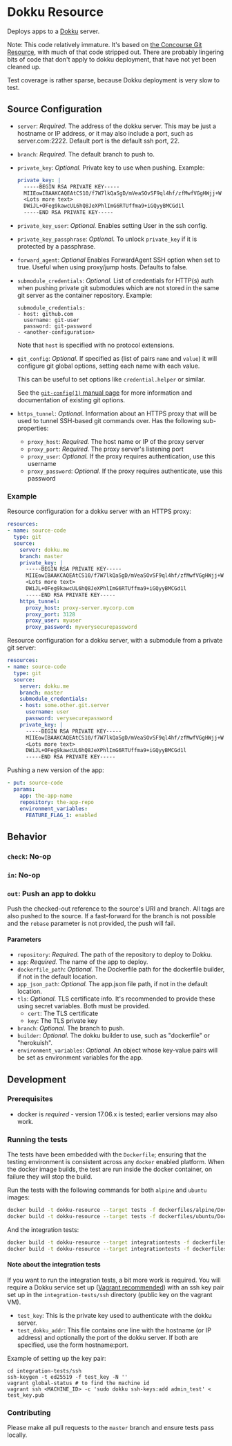 # Dokku Resource

Deploys apps to a [Dokku](https://dokku.com) server.

Note: This code relatively immature.  It's based on [the Concourse Git Resource](https://github.com/concourse/git-resource),
with much of that code stripped out.  There are probably lingering bits of code that don't apply to dokku deployment,
that have not yet been cleaned up.

Test coverage is rather sparse, because Dokku deployment is very slow to test.

## Source Configuration

* `server`: *Required.* The address of the dokku server.  This may be just a hostname or IP address,
or it may also include a port, such as server.com:2222.  Default port is the default ssh port, 22.

* `branch`: *Required.* The default branch to push to.

* `private_key`: *Optional.* Private key to use when pushing.
    Example:

    ```yaml
    private_key: |
      -----BEGIN RSA PRIVATE KEY-----
      MIIEowIBAAKCAQEAtCS10/f7W7lkQaSgD/mVeaSOvSF9ql4hf/zfMwfVGgHWjj+W
      <Lots more text>
      DWiJL+OFeg9kawcUL6hQ8JeXPhlImG6RTUffma9+iGQyyBMCGd1l
      -----END RSA PRIVATE KEY-----
    ```

* `private_key_user`: *Optional.* Enables setting User in the ssh config.

* `private_key_passphrase`: *Optional.* To unlock `private_key` if it is protected by a passphrase.

* `forward_agent`: *Optional* Enables ForwardAgent SSH option when set to true. Useful when using proxy/jump hosts. Defaults to false.

* `submodule_credentials`: *Optional.* List of credentials for HTTP(s) auth when pushing private git submodules which are not stored in the same git server as the container repository.
    Example:

    ```
    submodule_credentials:
    - host: github.com
      username: git-user
      password: git-password
    - <another-configuration>
    ```

    Note that `host` is specified with no protocol extensions.

* `git_config`: *Optional.* If specified as (list of pairs `name` and `value`)
  it will configure git global options, setting each name with each value.

  This can be useful to set options like `credential.helper` or similar.

  See the [`git-config(1)` manual page](https://www.kernel.org/pub/software/scm/git/docs/git-config.html)
  for more information and documentation of existing git options.

* `https_tunnel`: *Optional.* Information about an HTTPS proxy that will be used to tunnel SSH-based git commands over.
  Has the following sub-properties:
  * `proxy_host`: *Required.* The host name or IP of the proxy server
  * `proxy_port`: *Required.* The proxy server's listening port
  * `proxy_user`: *Optional.* If the proxy requires authentication, use this username
  * `proxy_password`: *Optional.* If the proxy requires authenticate,
      use this password

### Example

Resource configuration for a dokku server with an HTTPS proxy:

``` yaml
resources:
- name: source-code
  type: git
  source:
    server: dokku.me
    branch: master
    private_key: |
      -----BEGIN RSA PRIVATE KEY-----
      MIIEowIBAAKCAQEAtCS10/f7W7lkQaSgD/mVeaSOvSF9ql4hf/zfMwfVGgHWjj+W
      <Lots more text>
      DWiJL+OFeg9kawcUL6hQ8JeXPhlImG6RTUffma9+iGQyyBMCGd1l
      -----END RSA PRIVATE KEY-----
    https_tunnel:
      proxy_host: proxy-server.mycorp.com
      proxy_port: 3128
      proxy_user: myuser
      proxy_password: myverysecurepassword
```

Resource configuration for a dokku server, with a submodule from a private git server:

``` yaml
resources:
- name: source-code
  type: git
  source:
    server: dokku.me
    branch: master
    submodule_credentials:
    - host: some.other.git.server
      username: user
      password: verysecurepassword
    private_key: |
      -----BEGIN RSA PRIVATE KEY-----
      MIIEowIBAAKCAQEAtCS10/f7W7lkQaSgD/mVeaSOvSF9ql4hf/zfMwfVGgHWjj+W
      <Lots more text>
      DWiJL+OFeg9kawcUL6hQ8JeXPhlImG6RTUffma9+iGQyyBMCGd1l
      -----END RSA PRIVATE KEY-----
```

Pushing a new version of the app:

``` yaml
- put: source-code
  params:
    app: the-app-name
    repository: the-app-repo
    environment_variables:
      FEATURE_FLAG_1: enabled
```

## Behavior

### `check`: No-op

### `in`: No-op

### `out`: Push an app to dokku

Push the checked-out reference to the source's URI and branch. All tags are
also pushed to the source. If a fast-forward for the branch is not possible
and the `rebase` parameter is not provided, the push will fail.

#### Parameters

* `repository`: *Required.* The path of the repository to deploy to Dokku.
* `app`: *Required.* The name of the app to deploy.
* `dockerfile_path`: *Optional.* The Dockerfile path for the dockerfile builder, if not in the default location.
* `app_json_path`: *Optional.* The app.json file path, if not in the default location.
* `tls`: *Optional.* TLS certificate info.  It's recommended to provide these using secret variables.  Both must be provided.
  * `cert`: The TLS certificate
  * `key`: The TLS private key
* `branch`: *Optional.* The branch to push.
* `builder`: *Optional.* The dokku builder to use, such as "dockerfile" or "herokuish".
* `environment_variables`: *Optional.* An object whose key-value pairs will be set as environment variables for the app.

## Development

### Prerequisites

* docker is *required* - version 17.06.x is tested; earlier versions may also
  work.

### Running the tests

The tests have been embedded with the `Dockerfile`; ensuring that the testing
environment is consistent across any `docker` enabled platform. When the docker
image builds, the test are run inside the docker container, on failure they
will stop the build.

Run the tests with the following commands for both `alpine` and `ubuntu` images:

```sh
docker build -t dokku-resource --target tests -f dockerfiles/alpine/Dockerfile .
docker build -t dokku-resource --target tests -f dockerfiles/ubuntu/Dockerfile .
```

And the integration tests:

```sh
docker build -t dokku-resource --target integrationtests -f dockerfiles/alpine/Dockerfile .
docker build -t dokku-resource --target integrationtests -f dockerfiles/ubuntu/Dockerfile .
```

#### Note about the integration tests

If you want to run the integration tests, a bit more work is required. You will require
a Dokku service set up ([Vagrant recommended](https://dokku.com/docs/getting-started/install/vagrant/))
with an ssh key pair set up in the `integration-tests/ssh` directory (public key on the vagrant VM).

* `test_key`: This is the private key used to authenticate with the dokku server.
* `test_dokku_addr`: This file contains one line with the hostname (or IP address) and optionally the port
of the dokku server.  If both are specified, use the form hostname:port.

Example of setting up the key pair:
```
cd integration-tests/ssh
ssh-keygen -t ed25519 -f test_key -N ''
vagrant global-status # to find the machine id
vagrant ssh <MACHINE_ID> -c 'sudo dokku ssh-keys:add admin_test' < test_key.pub
```

### Contributing

Please make all pull requests to the `master` branch and ensure tests pass
locally.

